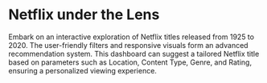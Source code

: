 <h1> Netflix under the Lens</h1>
Embark on an interactive exploration of Netflix titles released from 1925 to 2020. The user-friendly filters and responsive visuals form an advanced recommendation system. This dashboard can suggest a tailored Netflix title based on parameters such as Location, Content Type, Genre, and Rating, ensuring a personalized viewing experience.
